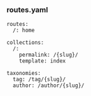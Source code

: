 ### routes.yaml 

```
routes:
  /: home

collections:
  /:
    permalink: /{slug}/
    template: index

taxonomies:
  tag: /tag/{slug}/
  author: /author/{slug}/
```